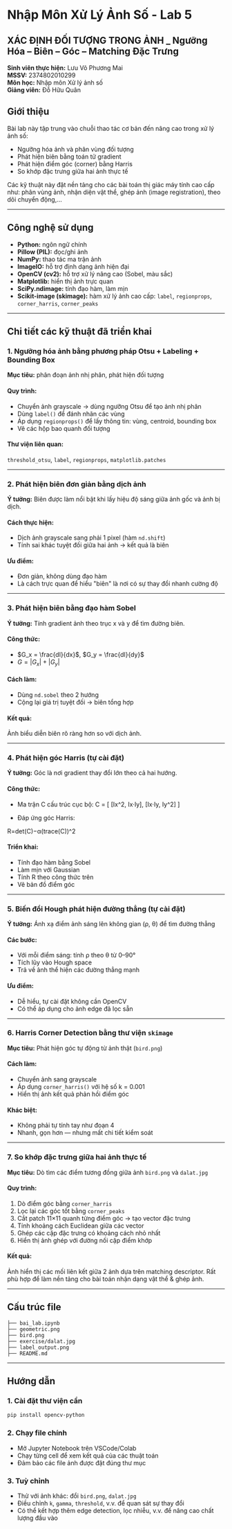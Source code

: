 # Nhập Môn Xử Lý Ảnh Số - Lab 5 
## XÁC ĐỊNH ĐỐI TƯỢNG TRONG ẢNH _ Ngưỡng Hóa – Biên – Góc – Matching Đặc Trưng

**Sinh viên thực hiện:** Lưu Võ Phương Mai <br>
**MSSV:** 2374802010299 <br>
**Môn học:** Nhập môn Xử lý ảnh số <br>
**Giảng viên:** Đỗ Hữu Quân <br>


## Giới thiệu

Bài lab này tập trung vào chuỗi thao tác cơ bản đến nâng cao trong xử lý ảnh số:

* Ngưỡng hóa ảnh và phân vùng đối tượng
* Phát hiện biên bằng toán tử gradient
* Phát hiện điểm góc (corner) bằng Harris
* So khớp đặc trưng giữa hai ảnh thực tế

Các kỹ thuật này đặt nền tảng cho các bài toán thị giác máy tính cao cấp như: phân vùng ảnh, nhận diện vật thể, ghép ảnh (image registration), theo dõi chuyển động,...

---

## Công nghệ sử dụng

* **Python:** ngôn ngữ chính
* **Pillow (PIL):** đọc/ghi ảnh
* **NumPy:** thao tác ma trận ảnh
* **ImageIO:** hỗ trợ định dạng ảnh hiện đại
* **OpenCV (cv2):** hỗ trợ xử lý nâng cao (Sobel, màu sắc)
* **Matplotlib:** hiển thị ảnh trực quan
* **SciPy.ndimage:** tính đạo hàm, làm mịn
* **Scikit-image (skimage):** hàm xử lý ảnh cao cấp: `label`, `regionprops`, `corner_harris`, `corner_peaks`

---

## Chi tiết các kỹ thuật đã triển khai

### 1. Ngưỡng hóa ảnh bằng phương pháp Otsu + Labeling + Bounding Box

**Mục tiêu:** phân đoạn ảnh nhị phân, phát hiện đối tượng

#### Quy trình:

* Chuyển ảnh grayscale → dùng ngưỡng Otsu để tạo ảnh nhị phân
* Dùng `label()` để đánh nhãn các vùng
* Áp dụng `regionprops()` để lấy thông tin: vùng, centroid, bounding box
* Vẽ các hộp bao quanh đối tượng

#### Thư viện liên quan:

`threshold_otsu`, `label`, `regionprops`, `matplotlib.patches`

---

### 2. Phát hiện biên đơn giản bằng dịch ảnh

**Ý tưởng:** Biên được làm nổi bật khi lấy hiệu độ sáng giữa ảnh gốc và ảnh bị dịch.

#### Cách thực hiện:

* Dịch ảnh grayscale sang phải 1 pixel (hàm `nd.shift`)
* Tính sai khác tuyệt đối giữa hai ảnh → kết quả là biên

#### Ưu điểm:

* Đơn giản, không dùng đạo hàm
* Là cách trực quan để hiểu "biên" là nơi có sự thay đổi nhanh cường độ

---

### 3. Phát hiện biên bằng đạo hàm Sobel

**Ý tưởng:** Tính gradient ảnh theo trục x và y để tìm đường biên.

#### Công thức:

* $G_x = \frac{dI}{dx}$, $G_y = \frac{dI}{dy}$
* $G = |G_x| + |G_y|$

#### Cách làm:

* Dùng `nd.sobel` theo 2 hướng
* Cộng lại giá trị tuyệt đối → biên tổng hợp

#### Kết quả:

Ảnh biểu diễn biên rõ ràng hơn so với dịch ảnh.

---

### 4. Phát hiện góc Harris (tự cài đặt)

**Ý tưởng:** Góc là nơi gradient thay đổi lớn theo cả hai hướng.

#### Công thức:

* Ma trận C cấu trúc cục bộ:
C = [ [Ix^2, Ix·Iy],
    [Ix·Iy, Iy^2] ]
  
* Đáp ứng góc Harris:

 R=det(C)−α(trace(C))^2

#### Triển khai:

* Tính đạo hàm bằng Sobel
* Làm mịn với Gaussian
* Tính R theo công thức trên
* Vẽ bản đồ điểm góc

---

### 5. Biến đổi Hough phát hiện đường thẳng (tự cài đặt)

**Ý tưởng:** Ánh xạ điểm ảnh sáng lên không gian (ρ, θ) để tìm đường thẳng

#### Các bước:

* Với mỗi điểm sáng: tính ρ theo θ từ 0–90°
* Tích lũy vào Hough space
* Trả về ảnh thể hiện các đường thẳng mạnh

#### Ưu điểm:

* Dễ hiểu, tự cài đặt không cần OpenCV
* Có thể áp dụng cho ảnh edge đã lọc sẵn

---

### 6. Harris Corner Detection bằng thư viện `skimage`

**Mục tiêu:** Phát hiện góc tự động từ ảnh thật (`bird.png`)

#### Cách làm:

* Chuyển ảnh sang grayscale
* Áp dụng `corner_harris()` với hệ số k = 0.001
* Hiển thị ảnh kết quả phản hồi điểm góc

#### Khác biệt:

* Không phải tự tính tay như đoạn 4
* Nhanh, gọn hơn — nhưng mất chi tiết kiểm soát

---

### 7. So khớp đặc trưng giữa hai ảnh thực tế

**Mục tiêu:** Dò tìm các điểm tương đồng giữa ảnh `bird.png` và `dalat.jpg`

#### Quy trình:

1. Dò điểm góc bằng `corner_harris`
2. Lọc lại các góc tốt bằng `corner_peaks`
3. Cắt patch 11×11 quanh từng điểm góc → tạo vector đặc trưng
4. Tính khoảng cách Euclidean giữa các vector
5. Ghép các cặp đặc trưng có khoảng cách nhỏ nhất
6. Hiển thị ảnh ghép với đường nối cặp điểm khớp

#### Kết quả:

Ảnh hiển thị các mối liên kết giữa 2 ảnh dựa trên matching descriptor.
Rất phù hợp để làm nền tảng cho bài toán nhận dạng vật thể & ghép ảnh.

---

## Cấu trúc file

```
├── bai_lab.ipynb      
├── geometric.png         
├── bird.png               
├── exercise/dalat.jpg     
├── label_output.png       
├── README.md   
```
---

## Hướng dẫn

### 1. Cài đặt thư viện cần

```bash
pip install opencv-python
```

### 2. Chạy file chính

* Mở Jupyter Notebook trên VSCode/Colab
* Chạy từng cell để xem kết quả của các thuật toán
* Đảm bảo các file ảnh được đặt đúng thư mục

### 3. Tuỳ chỉnh

* Thử với ảnh khác: đổi `bird.png`, `dalat.jpg`
* Điều chỉnh `k`, `gamma`, `threshold`, v.v. để quan sát sự thay đổi
* Có thể kết hợp thêm edge detection, lọc nhiễu, v.v. để nâng cao chất lượng đầu vào


